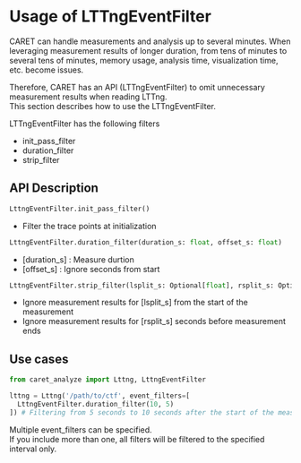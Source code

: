 # Usage of LTTngEventFilter

CARET can handle measurements and analysis up to several minutes. When leveraging measurement results of longer duration, from tens of minutes to several tens of minutes, memory usage, analysis time, visualization time, etc. become issues.

Therefore, CARET has an API (LTTngEventFilter) to omit unnecessary measurement results when reading LTTng.  
This section describes how to use the LTTngEventFilter.

LTTngEventFilter has the following filters

- init_pass_filter
- duration_filter
- strip_filter

## API Description

```python
LttngEventFilter.init_pass_filter()
```

- Filter the trace points at initialization

```python
LttngEventFilter.duration_filter(duration_s: float, offset_s: float)
```

- [duration_s] : Measure durtion
- [offset_s] : Ignore seconds from start

```python
LttngEventFilter.strip_filter(lsplit_s: Optional[float], rsplit_s: Optional[float])
```

- Ignore measurement results for [lsplit_s] from the start of the measurement
- Ignore measurement results for [rsplit_s] seconds before measurement ends

## Use cases

```python
from caret_analyze import Lttng, LttngEventFilter

lttng = Lttng('/path/to/ctf', event_filters=[
  LttngEventFilter.duration_filter(10, 5)
]) # Filtering from 5 seconds to 10 seconds after the start of the measurement
```

Multiple event_filters can be specified.  
If you include more than one, all filters will be filtered to the specified interval only.
